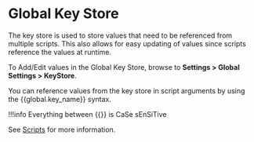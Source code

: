 # Global Key Store

The key store is used to store values that need to be referenced from multiple scripts. This also allows for easy updating of values since scripts reference the values at runtime.

To Add/Edit values in the Global Key Store, browse to **Settings > Global Settings > KeyStore**. 

You can reference values from the key store in script arguments by using the {{global.key_name}} syntax.

!!!info
    Everything between {{}} is CaSe sEnSiTive

See [Scripts](scripting.md) for more information.